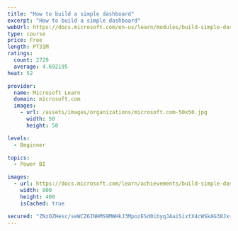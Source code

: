 ```yaml
---
title: "How to build a simple dashboard"
excerpt: "How to build a simple dashboard"
webUrl: https://docs.microsoft.com/en-us/learn/modules/build-simple-dashboard/
type: course
price: Free
length: PT31M
ratings:
  count: 2729
  average: 4.692195
heat: 52

provider:
  name: Microsoft Learn
  domain: microsoft.com
  images:
    - url: /assets/images/organizations/microsoft.com-50x50.jpg
      width: 50
      height: 50

levels:
  - Beginner

topics:
  - Power BI

images:
  - url: https://docs.microsoft.com/learn/achievements/build-simple-dashboard-social.png
    width: 800
    height: 400
    isCached: true

secured: "ZNzOZHesc/seWCZ6INHMS9MWHkJ3MpozESd0ibyqJAaiSixtX4cWSkAG38Jx+HNKRNhaPTf8QradwiyOCm7Mozj5X3j7drqyFsbbnB6VOyDUR+81F3H51I8DnNmzlru7or74vb2wT5Bhtx+ErMj3qdUS6HFZ62bjjo0uB0RTLR0SqtBqr9rgljlUcSQgPO7cR11Q7Hzl+YuPYBbDaMjydzmVR4zxJgFJFyWF8g7Mj4a9Q5J0P1LpzpAp0+NNUMyqkNQRS9PxlEe/sLEdQHFQ7o9f0PCT/gdKDKnUL8b3CvT3UaYFFnenUpYejitYBBJGiTW9RYCUfzYneKGScwJOXty/qmv/bHa+OspHA4YzLq85yJbRCg6Pxt0T8GlStvflZYjrSoWryuzqy0k+tVnfaUZeRtHNJXh765+bUIUfzdI=;96eTojlbl8Jp50MyYTPO+w=="
---
```


